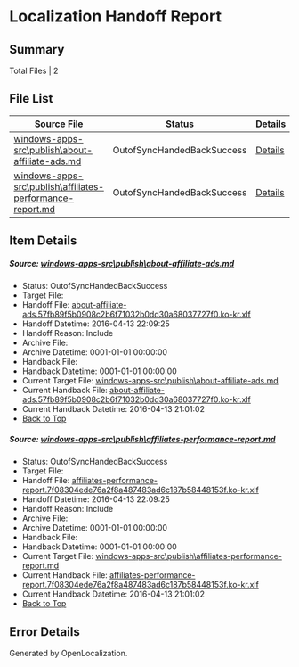# <a name='report-top'></a> Localization Handoff Report

## Summary
 Total Files | 2

## File List
 Source File | Status | Details 
 ----------- | ------ | ------- 
 [windows-apps-src\publish\about-affiliate-ads.md](https://github.com/Microsoft/windows-apps/blob/ab1bdbcf58d7950e0e0f84ee9e9ceb1d3994c8c1/windows-apps-src/publish/about-affiliate-ads.md) | OutofSyncHandedBackSuccess | [Details](#b78d9669d9f1f86e94e383e63de9a813cc87cba63357)
 [windows-apps-src\publish\affiliates-performance-report.md](https://github.com/Microsoft/windows-apps/blob/ab1bdbcf58d7950e0e0f84ee9e9ceb1d3994c8c1/windows-apps-src/publish/affiliates-performance-report.md) | OutofSyncHandedBackSuccess | [Details](#3fb62d220b6f93c74a3c91dbc9d40beddd4e31003364)

## Item Details
##### <a name='b78d9669d9f1f86e94e383e63de9a813cc87cba63357'></a> Source: [windows-apps-src\publish\about-affiliate-ads.md](https://github.com/Microsoft/windows-apps/blob/ab1bdbcf58d7950e0e0f84ee9e9ceb1d3994c8c1/windows-apps-src/publish/about-affiliate-ads.md)
* Status: OutofSyncHandedBackSuccess
* Target File: 
* Handoff File: [about-affiliate-ads.57fb89f5b0908c2b6f71032b0dd30a68037727f0.ko-kr.xlf](https://github.com/Microsoft/WDG.handoff/blob/a69db4fda710902480db524cd389b24718ef6785/ol-handoff/Microsoft/windows-apps.ko-kr/master/about-affiliate-ads.57fb89f5b0908c2b6f71032b0dd30a68037727f0.ko-kr.xlf)
* Handoff Datetime: 2016-04-13 22:09:25
* Handoff Reason: Include
* Archive File: 
* Archive Datetime: 0001-01-01 00:00:00
* Handback File: 
* Handback Datetime: 0001-01-01 00:00:00
* Current Target File: [windows-apps-src\publish\about-affiliate-ads.md](https://github.com/Microsoft/windows-apps.ko-kr/blob/1fdc882c3a37fa54830124185cb6b2b359017b04/windows-apps-src/publish/about-affiliate-ads.md)
* Current Handback File: [about-affiliate-ads.57fb89f5b0908c2b6f71032b0dd30a68037727f0.ko-kr.xlf](https://github.com/Microsoft/WDG.handback/blob/1d0c8e5a2cec55c8c145ce5ff5509a8fa65bc126/ol-handback/Microsoft/windows-apps.ko-kr/master/about-affiliate-ads.57fb89f5b0908c2b6f71032b0dd30a68037727f0.ko-kr.xlf)
* Current Handback Datetime: 2016-04-13 21:01:02
* [Back to Top](#report-top)

##### <a name='3fb62d220b6f93c74a3c91dbc9d40beddd4e31003364'></a> Source: [windows-apps-src\publish\affiliates-performance-report.md](https://github.com/Microsoft/windows-apps/blob/ab1bdbcf58d7950e0e0f84ee9e9ceb1d3994c8c1/windows-apps-src/publish/affiliates-performance-report.md)
* Status: OutofSyncHandedBackSuccess
* Target File: 
* Handoff File: [affiliates-performance-report.7f08304ede76a2f8a487483ad6c187b58448153f.ko-kr.xlf](https://github.com/Microsoft/WDG.handoff/blob/a69db4fda710902480db524cd389b24718ef6785/ol-handoff/Microsoft/windows-apps.ko-kr/master/affiliates-performance-report.7f08304ede76a2f8a487483ad6c187b58448153f.ko-kr.xlf)
* Handoff Datetime: 2016-04-13 22:09:25
* Handoff Reason: Include
* Archive File: 
* Archive Datetime: 0001-01-01 00:00:00
* Handback File: 
* Handback Datetime: 0001-01-01 00:00:00
* Current Target File: [windows-apps-src\publish\affiliates-performance-report.md](https://github.com/Microsoft/windows-apps.ko-kr/blob/1fdc882c3a37fa54830124185cb6b2b359017b04/windows-apps-src/publish/affiliates-performance-report.md)
* Current Handback File: [affiliates-performance-report.7f08304ede76a2f8a487483ad6c187b58448153f.ko-kr.xlf](https://github.com/Microsoft/WDG.handback/blob/1d0c8e5a2cec55c8c145ce5ff5509a8fa65bc126/ol-handback/Microsoft/windows-apps.ko-kr/master/affiliates-performance-report.7f08304ede76a2f8a487483ad6c187b58448153f.ko-kr.xlf)
* Current Handback Datetime: 2016-04-13 21:01:02
* [Back to Top](#report-top)


## Error Details

Generated by OpenLocalization.

